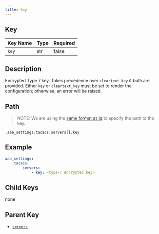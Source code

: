 ```yaml
---
title: key
---
```


## Key

Key Name | Type | Required
---------|------|---------
`key` | str | false

## Description

Encrypted Type 7 key.
Takes precedence over `cleartext_key` if both are provided.
Either `key` or `cleartext_key` must be set to render the configuration;
otherwise, an error will be raised.

## Path

> NOTE: We are using the [same format as jq](https://jqlang.org/) to specify the path to the key.

`.aaa_settings.tacacs.servers[].key`

## Example

```yaml
aaa_settings:
    tacacs:
        servers:
            - key: <type-7 encrypted key>
```

## Child Keys

none

## Parent Key

- [`servers`](../../servers.md)
